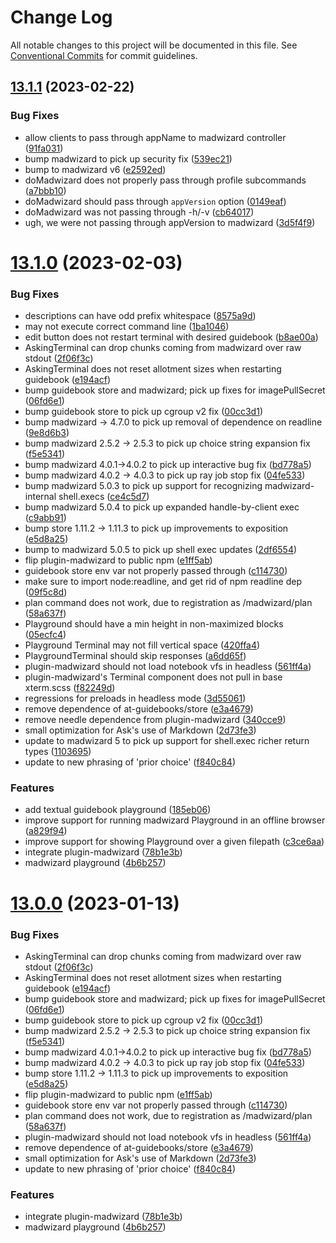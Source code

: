 # Change Log

All notable changes to this project will be documented in this file.
See [Conventional Commits](https://conventionalcommits.org) for commit guidelines.

## [13.1.1](https://github.com/IBM/kui/compare/v13.1.0...v13.1.1) (2023-02-22)


### Bug Fixes

* allow clients to pass through appName to madwizard controller ([91fa031](https://github.com/IBM/kui/commit/91fa031))
* bump madwizard to pick up security fix ([539ec21](https://github.com/IBM/kui/commit/539ec21))
* bump to madwizard v6 ([e2592ed](https://github.com/IBM/kui/commit/e2592ed))
* doMadwizard does not properly pass through profile subcommands ([a7bbb10](https://github.com/IBM/kui/commit/a7bbb10))
* doMadwizard should pass through `appVersion` option ([0149eaf](https://github.com/IBM/kui/commit/0149eaf))
* doMadwizard was not passing through -h/-v ([cb64017](https://github.com/IBM/kui/commit/cb64017))
* ugh, we were not passing through appVersion to madwizard ([3d5f4f9](https://github.com/IBM/kui/commit/3d5f4f9))





# [13.1.0](https://github.com/IBM/kui/compare/v4.5.0...v13.1.0) (2023-02-03)


### Bug Fixes

* <Ask/> descriptions can have odd prefix whitespace ([8575a9d](https://github.com/IBM/kui/commit/8575a9d))
* <Playground/> may not execute correct command line ([1ba1046](https://github.com/IBM/kui/commit/1ba1046))
* <ProfileExplorer/> edit button does not restart terminal with desired guidebook ([b8ae00a](https://github.com/IBM/kui/commit/b8ae00a))
* AskingTerminal can drop chunks coming from madwizard over raw stdout ([2f06f3c](https://github.com/IBM/kui/commit/2f06f3c))
* AskingTerminal does not reset allotment sizes when restarting guidebook ([e194acf](https://github.com/IBM/kui/commit/e194acf))
* bump guidebook store and madwizard; pick up fixes for imagePullSecret ([06fd6e1](https://github.com/IBM/kui/commit/06fd6e1))
* bump guidebook store to pick up cgroup v2 fix ([00cc3d1](https://github.com/IBM/kui/commit/00cc3d1))
* bump madwizard -> 4.7.0 to pick up removal of dependence on readline ([9e8d6b3](https://github.com/IBM/kui/commit/9e8d6b3))
* bump madwizard 2.5.2 -> 2.5.3 to pick up choice string expansion fix ([f5e5341](https://github.com/IBM/kui/commit/f5e5341))
* bump madwizard 4.0.1->4.0.2 to pick up interactive bug fix ([bd778a5](https://github.com/IBM/kui/commit/bd778a5))
* bump madwizard 4.0.2 -> 4.0.3 to pick up ray job stop fix ([04fe533](https://github.com/IBM/kui/commit/04fe533))
* bump madwizard 5.0.3 to pick up support for recognizing madwizard-internal shell.execs ([ce4c5d7](https://github.com/IBM/kui/commit/ce4c5d7))
* bump madwizard 5.0.4 to pick up expanded handle-by-client exec ([c9abb91](https://github.com/IBM/kui/commit/c9abb91))
* bump store 1.11.2 -> 1.11.3 to pick up improvements to exposition ([e5d8a25](https://github.com/IBM/kui/commit/e5d8a25))
* bump to madwizard 5.0.5 to pick up shell exec updates ([2df6554](https://github.com/IBM/kui/commit/2df6554))
* flip plugin-madwizard to public npm ([e1ff5ab](https://github.com/IBM/kui/commit/e1ff5ab))
* guidebook store env var not properly passed through ([c114730](https://github.com/IBM/kui/commit/c114730))
* make sure to import node:readline, and get rid of npm readline dep ([09f5c8d](https://github.com/IBM/kui/commit/09f5c8d))
* plan command does not work, due to registration as /madwizard/plan ([58a637f](https://github.com/IBM/kui/commit/58a637f))
* Playground should have a min height in non-maximized blocks ([05ecfc4](https://github.com/IBM/kui/commit/05ecfc4))
* Playground Terminal may not fill vertical space ([420ffa4](https://github.com/IBM/kui/commit/420ffa4))
* PlaygroundTerminal should skip  responses ([a6dd65f](https://github.com/IBM/kui/commit/a6dd65f))
* plugin-madwizard should not load notebook vfs in headless ([561ff4a](https://github.com/IBM/kui/commit/561ff4a))
* plugin-madwizard's Terminal component does not pull in base xterm.scss ([f82249d](https://github.com/IBM/kui/commit/f82249d))
* regressions for preloads in headless mode ([3d55061](https://github.com/IBM/kui/commit/3d55061))
* remove dependence of at-guidebooks/store ([e3a4679](https://github.com/IBM/kui/commit/e3a4679))
* remove needle dependence from plugin-madwizard ([340cce9](https://github.com/IBM/kui/commit/340cce9))
* small optimization for Ask's use of Markdown ([2d73fe3](https://github.com/IBM/kui/commit/2d73fe3))
* update to madwizard 5 to pick up support for shell.exec richer return types ([1103695](https://github.com/IBM/kui/commit/1103695))
* update to new phrasing of 'prior choice' ([f840c84](https://github.com/IBM/kui/commit/f840c84))


### Features

* add textual guidebook playground ([185eb06](https://github.com/IBM/kui/commit/185eb06))
* improve support for running madwizard Playground in an offline browser ([a829f94](https://github.com/IBM/kui/commit/a829f94))
* improve support for showing Playground over a given filepath ([c3ce6aa](https://github.com/IBM/kui/commit/c3ce6aa))
* integrate plugin-madwizard ([78b1e3b](https://github.com/IBM/kui/commit/78b1e3b))
* madwizard playground ([4b6b257](https://github.com/IBM/kui/commit/4b6b257))





# [13.0.0](https://github.com/IBM/kui/compare/v4.5.0...v13.0.0) (2023-01-13)


### Bug Fixes

* AskingTerminal can drop chunks coming from madwizard over raw stdout ([2f06f3c](https://github.com/IBM/kui/commit/2f06f3c))
* AskingTerminal does not reset allotment sizes when restarting guidebook ([e194acf](https://github.com/IBM/kui/commit/e194acf))
* bump guidebook store and madwizard; pick up fixes for imagePullSecret ([06fd6e1](https://github.com/IBM/kui/commit/06fd6e1))
* bump guidebook store to pick up cgroup v2 fix ([00cc3d1](https://github.com/IBM/kui/commit/00cc3d1))
* bump madwizard 2.5.2 -> 2.5.3 to pick up choice string expansion fix ([f5e5341](https://github.com/IBM/kui/commit/f5e5341))
* bump madwizard 4.0.1->4.0.2 to pick up interactive bug fix ([bd778a5](https://github.com/IBM/kui/commit/bd778a5))
* bump madwizard 4.0.2 -> 4.0.3 to pick up ray job stop fix ([04fe533](https://github.com/IBM/kui/commit/04fe533))
* bump store 1.11.2 -> 1.11.3 to pick up improvements to exposition ([e5d8a25](https://github.com/IBM/kui/commit/e5d8a25))
* flip plugin-madwizard to public npm ([e1ff5ab](https://github.com/IBM/kui/commit/e1ff5ab))
* guidebook store env var not properly passed through ([c114730](https://github.com/IBM/kui/commit/c114730))
* plan command does not work, due to registration as /madwizard/plan ([58a637f](https://github.com/IBM/kui/commit/58a637f))
* plugin-madwizard should not load notebook vfs in headless ([561ff4a](https://github.com/IBM/kui/commit/561ff4a))
* remove dependence of at-guidebooks/store ([e3a4679](https://github.com/IBM/kui/commit/e3a4679))
* small optimization for Ask's use of Markdown ([2d73fe3](https://github.com/IBM/kui/commit/2d73fe3))
* update to new phrasing of 'prior choice' ([f840c84](https://github.com/IBM/kui/commit/f840c84))


### Features

* integrate plugin-madwizard ([78b1e3b](https://github.com/IBM/kui/commit/78b1e3b))
* madwizard playground ([4b6b257](https://github.com/IBM/kui/commit/4b6b257))
